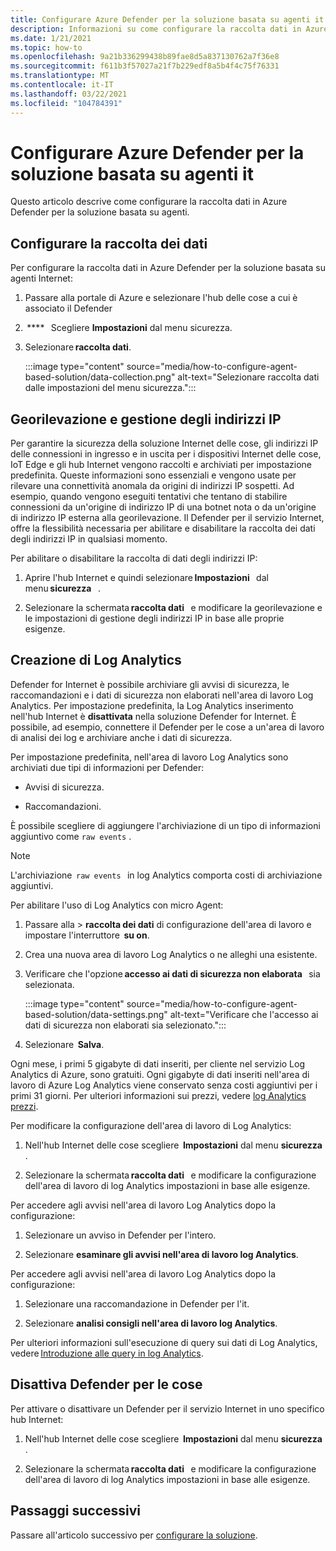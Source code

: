 ```yaml
---
title: Configurare Azure Defender per la soluzione basata su agenti it
description: Informazioni su come configurare la raccolta dati in Azure Defender per la soluzione basata su agenti it
ms.date: 1/21/2021
ms.topic: how-to
ms.openlocfilehash: 9a21b336299438b89fae8d5a837130762a7f36e8
ms.sourcegitcommit: f611b3f57027a21f7b229edf8a5b4f4c75f76331
ms.translationtype: MT
ms.contentlocale: it-IT
ms.lasthandoff: 03/22/2021
ms.locfileid: "104784391"
---
```

# <a name="configure-azure-defender-for-iot-agent-based-solution"></a>Configurare Azure Defender per la soluzione basata su agenti it  

Questo articolo descrive come configurare la raccolta dati in Azure Defender per la soluzione basata su agenti.

## <a name="configure-data-collection"></a>Configurare la raccolta dei dati

Per configurare la raccolta dati in Azure Defender per la soluzione basata su agenti Internet: 

1. Passare alla portale di Azure e selezionare l'hub delle cose a cui è associato il Defender 

1.  ****   Scegliere **Impostazioni** dal menu sicurezza. 

1. Selezionare **raccolta dati**. 

    :::image type="content" source="media/how-to-configure-agent-based-solution/data-collection.png" alt-text="Selezionare raccolta dati dalle impostazioni del menu sicurezza.":::

## <a name="geolocation-and-ip-address-handling"></a>Georilevazione e gestione degli indirizzi IP 

Per garantire la sicurezza della soluzione Internet delle cose, gli indirizzi IP delle connessioni in ingresso e in uscita per i dispositivi Internet delle cose, IoT Edge e gli hub Internet vengono raccolti e archiviati per impostazione predefinita. Queste informazioni sono essenziali e vengono usate per rilevare una connettività anomala da origini di indirizzi IP sospetti. Ad esempio, quando vengono eseguiti tentativi che tentano di stabilire connessioni da un'origine di indirizzo IP di una botnet nota o da un'origine di indirizzo IP esterna alla georilevazione. Il Defender per il servizio Internet, offre la flessibilità necessaria per abilitare e disabilitare la raccolta dei dati degli indirizzi IP in qualsiasi momento. 

Per abilitare o disabilitare la raccolta di dati degli indirizzi IP: 

1. Aprire l'hub Internet e quindi selezionare **Impostazioni**   dal menu **sicurezza**   . 

1. Selezionare la schermata **raccolta dati**   e modificare la georilevazione e le impostazioni di gestione degli indirizzi IP in base alle proprie esigenze. 

## <a name="log-analytics-creation"></a>Creazione di Log Analytics 

Defender for Internet è possibile archiviare gli avvisi di sicurezza, le raccomandazioni e i dati di sicurezza non elaborati nell'area di lavoro Log Analytics. Per impostazione predefinita, la Log Analytics inserimento nell'hub Internet è **disattivata** nella soluzione Defender for Internet. È possibile, ad esempio, connettere il Defender per le cose a un'area di lavoro di analisi dei log e archiviare anche i dati di sicurezza. 

Per impostazione predefinita, nell'area di lavoro Log Analytics sono archiviati due tipi di informazioni per Defender:
 
- Avvisi di sicurezza.

- Raccomandazioni. 

È possibile scegliere di aggiungere l'archiviazione di un tipo di informazioni aggiuntivo come `raw events` . 

> [!Note] 
> L'archiviazione  `raw events`   in log Analytics comporta costi di archiviazione aggiuntivi. 

Per abilitare l'uso di Log Analytics con micro Agent: 

1. Passare alla   >  **raccolta dei dati** di configurazione dell'area di lavoro e impostare l'interruttore  **su on**. 

1. Crea una nuova area di lavoro Log Analytics o ne alleghi una esistente. 

1. Verificare che l'opzione **accesso ai dati di sicurezza non elaborata**   sia selezionata.  

    :::image type="content" source="media/how-to-configure-agent-based-solution/data-settings.png" alt-text="Verificare che l'accesso ai dati di sicurezza non elaborati sia selezionato.":::

1. Selezionare  **Salva**.

Ogni mese, i primi 5 gigabyte di dati inseriti, per cliente nel servizio Log Analytics di Azure, sono gratuiti. Ogni gigabyte di dati inseriti nell'area di lavoro di Azure Log Analytics viene conservato senza costi aggiuntivi per i primi 31 giorni. Per ulteriori informazioni sui prezzi, vedere [log Analytics prezzi](https://azure.microsoft.com/pricing/details/monitor/). 

Per modificare la configurazione dell'area di lavoro di Log Analytics: 

1. Nell'hub Internet delle cose scegliere  **Impostazioni** dal menu **sicurezza** . 

1. Selezionare la schermata **raccolta dati**   e modificare la configurazione dell'area di lavoro di log Analytics impostazioni in base alle esigenze. 

Per accedere agli avvisi nell'area di lavoro Log Analytics dopo la configurazione:

1. Selezionare un avviso in Defender per l'intero.

1. Selezionare **esaminare gli avvisi nell'area di lavoro log Analytics**.

Per accedere agli avvisi nell'area di lavoro Log Analytics dopo la configurazione:

1. Selezionare una raccomandazione in Defender per l'it.

1. Selezionare **analisi consigli nell'area di lavoro log Analytics**. 
 
Per ulteriori informazioni sull'esecuzione di query sui dati di Log Analytics, vedere [Introduzione alle query in log Analytics](../azure-monitor/logs/get-started-queries.md). 

## <a name="turn-off-defender-for-iot"></a>Disattiva Defender per le cose 

Per attivare o disattivare un Defender per il servizio Internet in uno specifico hub Internet: 

1. Nell'hub Internet delle cose scegliere  **Impostazioni** dal menu **sicurezza** .

1. Selezionare la schermata **raccolta dati**   e modificare la configurazione dell'area di lavoro di log Analytics impostazioni in base alle esigenze.

## <a name="next-steps"></a>Passaggi successivi 

Passare all'articolo successivo per [configurare la soluzione](quickstart-configure-your-solution.md).